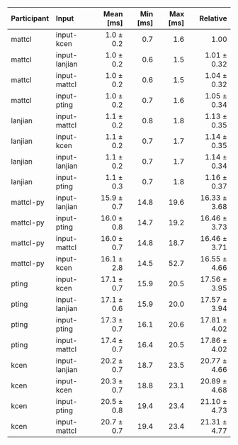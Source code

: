 | Participant | Input | Mean [ms] | Min [ms] | Max [ms] | Relative |
|:---|:---|---:|---:|---:|---:|
| mattcl | input-kcen | 1.0 ± 0.2 | 0.7 | 1.6 | 1.00 |
| mattcl | input-lanjian | 1.0 ± 0.2 | 0.6 | 1.5 | 1.01 ± 0.32 |
| mattcl | input-mattcl | 1.0 ± 0.2 | 0.6 | 1.5 | 1.04 ± 0.32 |
| mattcl | input-pting | 1.0 ± 0.2 | 0.7 | 1.6 | 1.05 ± 0.34 |
| lanjian | input-mattcl | 1.1 ± 0.2 | 0.8 | 1.8 | 1.13 ± 0.35 |
| lanjian | input-kcen | 1.1 ± 0.2 | 0.7 | 1.7 | 1.14 ± 0.35 |
| lanjian | input-lanjian | 1.1 ± 0.2 | 0.7 | 1.7 | 1.14 ± 0.34 |
| lanjian | input-pting | 1.1 ± 0.3 | 0.7 | 1.8 | 1.16 ± 0.37 |
| mattcl-py | input-lanjian | 15.9 ± 0.7 | 14.8 | 19.6 | 16.33 ± 3.68 |
| mattcl-py | input-pting | 16.0 ± 0.8 | 14.7 | 19.2 | 16.46 ± 3.73 |
| mattcl-py | input-mattcl | 16.0 ± 0.7 | 14.8 | 18.7 | 16.46 ± 3.71 |
| mattcl-py | input-kcen | 16.1 ± 2.8 | 14.5 | 52.7 | 16.55 ± 4.66 |
| pting | input-kcen | 17.1 ± 0.7 | 15.9 | 20.5 | 17.56 ± 3.95 |
| pting | input-lanjian | 17.1 ± 0.6 | 15.9 | 20.0 | 17.57 ± 3.94 |
| pting | input-pting | 17.3 ± 0.7 | 16.1 | 20.6 | 17.81 ± 4.02 |
| pting | input-mattcl | 17.4 ± 0.7 | 16.4 | 20.5 | 17.86 ± 4.02 |
| kcen | input-lanjian | 20.2 ± 0.7 | 18.7 | 23.5 | 20.77 ± 4.66 |
| kcen | input-kcen | 20.3 ± 0.7 | 18.8 | 23.1 | 20.89 ± 4.68 |
| kcen | input-pting | 20.5 ± 0.8 | 19.4 | 23.4 | 21.10 ± 4.73 |
| kcen | input-mattcl | 20.7 ± 0.7 | 19.4 | 23.4 | 21.31 ± 4.77 |
